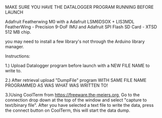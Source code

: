 MAKE SURE YOU HAVE THE DATALOGGER PROGRAM RUNNING BEFORE LAUNCH

Adafruit Featherwing M0 with a Adafruit LSM6DSOX + LIS3MDL FeatherWing - Precision 9-DoF IMU and  Adafruit SPI Flash SD Card - XTSD 512 MB chip.


you may need to install a few library's not through the Arduino library manager.

Instructions:

1.) Upload Datalogger program before launch with a NEW FILE NAME to write to.

2.) After retrieval upload "DumpFile" program WITH SAME FILE NAME PROGRAMMED AS WAS WHAT WAS WRITTEN TO!

3.)Using CoolTerm from https://freeware.the-meiers.org, 
Go to the connection drop down at the top of the window and select "capture to text/binary file". After you have selected a text file to write the data, press the connect button on CoolTerm, this will start the data dump. 